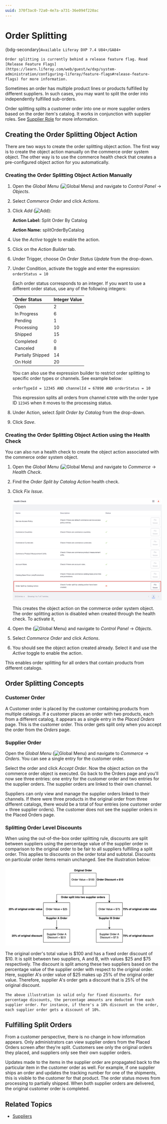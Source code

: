 ```yaml
---
uuid: 370f3ac0-72a0-4e7a-a731-36e094f220ac
---
```


# Order Splitting

{bdg-secondary}`Available Liferay DXP 7.4 U84+/GA84+`

```{important}
Order splitting is currently behind a release feature flag. Read [Release Feature Flags](https://learn.liferay.com/web/guest/w/dxp/system-administration/configuring-liferay/feature-flags#release-feature-flags) for more information. 
```

Sometimes an order has multiple product lines or products fulfilled by different suppliers. In such cases, you may want to split the order into independently fulfilled sub-orders. 

Order splitting splits a customer order into one or more supplier orders based on the order item's catalog. It works in conjunction with supplier roles. See [Supplier Role](../suppliers/supplier-role.md) for more information.

## Creating the Order Splitting Object Action

There are two ways to create the order splitting object action. The first way is to create the object action manually on the commerce order system object. The other way is to use the commerce health check that creates a pre-configured object action for you automatically. 

### Creating the Order Splitting Object Action Manually

1. Open the *Global Menu* (![Global Menu](../../images/icon-applications-menu.png)) and navigate to *Control Panel* &rarr; *Objects*. 

1. Select *Commerce Order* and click *Actions*. 

1. Click *Add* (![Add](../../images/icon-add.png)):

   **Action Label:** Split Order By Catalog

   **Action Name:** splitOrderByCatalog

1. Use the *Active* toggle to enable the action. 

1. Click on the *Action Builder* tab. 

1. Under Trigger, choose *On Order Status Update* from the drop-down. 

1. Under Condition, activate the toggle and enter the expression: `orderStatus = 10`

   Each order status corresponds to an integer. If you want to use a different order status, use any of the following integers: 

   | Order Status      | Integer Value |
   | :---------------- | :------------ |
   | Open              | 2             |
   | In Progress       | 6             |
   | Pending           | 1             |
   | Processing        | 10            |
   | Shipped           | 15            |
   | Completed         | 0             |
   | Canceled          | 8             |
   | Partially Shipped | 14            |
   | On Hold           | 20            |

   You can also use the expression builder to restrict order splitting to specific order types or channels. See example below:

   `orderTypeId = 12345 AND channelId = 67890 AND orderStatus = 10`

   This expression splits all orders from channel `67890` with the order type ID `12345` when it moves to the processing status.

1. Under Action, select *Split Order by Catalog* from the drop-down.

1. Click *Save*.

### Creating the Order Splitting Object Action using the Health Check

You can also run a health check to create the object action associated with the commerce order system object. 

1. Open the *Global Menu* (![Global Menu](../../images/icon-applications-menu.png)) and navigate to *Commerce* &rarr; *Health Check*. 

1. Find the *Order Split by Catalog Action* health check. 

1. Click *Fix Issue*.

   ![Create the commerce order object action automatically using the health check.](./order-splitting/images/01.png)

   This creates the object action on the commerce order system object. The order splitting action is disabled when created through the health check. To activate it, 

1. Open the (![Global Menu](../../images/icon-applications-menu.png)) and navigate to *Control Panel* &rarr; *Objects*. 

1. Select *Commerce Order* and click *Actions*. 

1. You should see the object action created already. Select it and use the *Active* toggle to enable the action. 

This enables order splitting for all orders that contain products from different catalogs. 

## Order Splitting Concepts

### Customer Order

A Customer order is placed by the customer containing products from multiple catalogs. If a customer places an order with two products, each from a different catalog, it appears as a single entry in the *Placed Orders* page. This is the customer order. This order gets split only when you accept the order from the *Orders* page. 

### Supplier Order

Open the *Global Menu* (![Global Menu](../../images/icon-applications-menu.png)) and navigate to *Commerce* &rarr; *Orders*. You can see a single entry for the customer order. 

Select the order and click *Accept Order*. Now the object action on the commerce order object is executed. Go back to the Orders page and you'll now see three entries: one entry for the customer order and two entries for the supplier orders. The supplier orders are linked to their own channel. 

Suppliers can only view and manage the supplier orders linked to their channels. If there were three products in the original order from three different catalogs, there would be a total of four entries (one customer order + three supplier orders). The customer does not see the supplier orders in the Placed Orders page. 

### Splitting Order Level Discounts

When using the out-of-the-box order splitting rule, discounts are split between suppliers using the percentage value of the supplier order in comparison to the original order to be fair to all suppliers fulfilling a split order. This applies to discounts on the order total and subtotal. Discounts on particular order items remain unchanged. See the illustration below:

![Discount is split using the percentage value of the supplier order in comparison to the original order.](./order-splitting/images/02.png)

The original order's total value is $100 and has a fixed order discount of $10. It is split between two suppliers, A and B, with values $25 and $75 respectively. The discount is split among these two suppliers based on the percentage value of the supplier order with respect to the original order. Here, supplier A's order value of $25 makes up 25% of the original order value. Therefore, supplier A's order gets a discount that is 25% of the original discount. 

```{note}
The above illustration is valid only for fixed discounts. For percentage discounts, the percentage amounts are deducted from each supplier order. For instance, if there's a 10% discount on the order, each supplier order gets a discount of 10%. 
```

## Fulfilling Split Orders

From a customer perspective, there is no change in how information appears. Only administrators can view supplier orders from the Placed Orders screen after they’re split. Customers see only the original orders they placed, and suppliers only see their own supplier orders. 

Updates made to the items in the supplier order are propagated back to the particular item in the customer order as well. For example, if one supplier ships an order and updates the tracking number for one of the shipments, this is visible to the customer for that product. The order status moves from processing to partially shipped. When both supplier orders are delivered, the original customer order is completed.

## Related Topics

* [Suppliers](../suppliers.md)